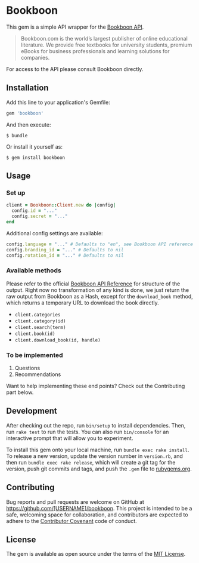 # Bookboon

This gem is a simple API wrapper for the [Bookboon API](https://github.com/bookboon/api).
> Bookboon.com is the world’s largest publisher of online educational literature. We provide free textbooks for university students, premium eBooks for business professionals and learning solutions for companies.

For access to the API please consult Bookboon directly.

## Installation

Add this line to your application's Gemfile:

```ruby
gem 'bookboon'
```

And then execute:

    $ bundle

Or install it yourself as:

    $ gem install bookboon

## Usage

### Set up

```ruby
client = Bookboon::Client.new do |config|
  config.id = "..."
  config.secret = "..."
end
```

Additional config settings are available:

```ruby
config.language = "..." # Defaults to "en", see Bookboon API reference for available languages
config.branding_id = "..." # Defaults to nil
config.rotation_id = "..." # Defaults to nil
```

### Available methods

Please refer to the official [Bookboon API Reference](https://github.com/bookboon/api/blob/master/Reference.md) for structure of the output. Right now no transformation of any kind is done, we just return the raw output from Bookboon as a Hash, except for the `download_book` method, which returns a temporary URL to download the book directly.

* `client.categories`
* `client.category(id)`
* `client.search(term)`
* `client.book(id)`
* `client.download_book(id, handle)`

### To be implemented

1. Questions
2. Recommendations

Want to help implementing these end points? Check out the Contributing part below.

## Development

After checking out the repo, run `bin/setup` to install dependencies. Then, run `rake test` to run the tests. You can also run `bin/console` for an interactive prompt that will allow you to experiment.

To install this gem onto your local machine, run `bundle exec rake install`. To release a new version, update the version number in `version.rb`, and then run `bundle exec rake release`, which will create a git tag for the version, push git commits and tags, and push the `.gem` file to [rubygems.org](https://rubygems.org).

## Contributing

Bug reports and pull requests are welcome on GitHub at https://github.com/[USERNAME]/bookboon. This project is intended to be a safe, welcoming space for collaboration, and contributors are expected to adhere to the [Contributor Covenant](http://contributor-covenant.org) code of conduct.

## License

The gem is available as open source under the terms of the [MIT License](http://opensource.org/licenses/MIT).


